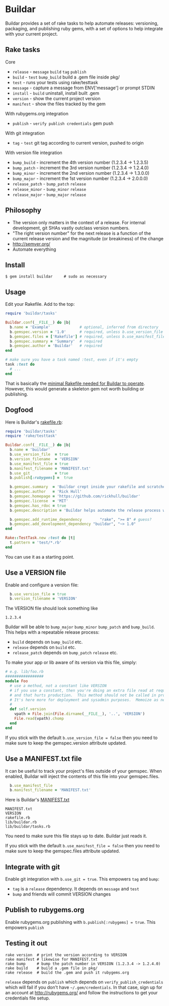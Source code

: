 Buildar
=======
Buildar provides a set of rake tasks to help automate releases: versioning, packaging, and publishing ruby gems, with a set of options to help integrate with your current project.

Rake tasks
----------
Core
* `release` - `message` `build` `tag` `publish`
* `build` - `test` `bump_build` build a .gem file inside pkg/
* `test` - runs your tests using rake/testtask
* `message` - capture a message from ENV['message'] or prompt STDIN
* `install` - `build` uninstall, install built .gem
* `version` - show the current project version
* `manifest` - show the files tracked by the gem

With rubygems.org integration
* `publish` - `verify publish credentials` gem push

With git integration
* `tag` - `test` git tag according to current version, pushed to origin

With version file integration
* `bump_build` - increment the 4th version number (1.2.3.4 -> 1.2.3.5)
* `bump_patch` - increment the 3rd version number (1.2.3.4 -> 1.2.4.0)
* `bump_minor` - increment the 2nd version number (1.2.3.4 -> 1.3.0.0)
* `bump_major` - increment the 1st version number (1.2.3.4 -> 2.0.0.0)
* `release_patch` - `bump_patch` `release`
* `release_minor` - `bump_minor` `release`
* `release_major` - `bump_major` `release`

Philosophy
----------
* The version only matters in the context of a release.  For internal development, git SHAs vastly outclass version numbers.
* "The right version number" for the next release is a function of the current release version and the magnitude (or breakiness) of the change
* http://semver.org/
* Automate everything

Install
-------
```shell
$ gem install buildar     # sudo as necessary
```

Usage
-----
Edit your Rakefile.  Add to the top:

```ruby
require 'buildar/tasks'

Buildar.conf(__FILE__) do |b|
  b.name = 'Example'             # optional, inferred from directory
  b.gemspec.version = '1.0'      # required, unless b.use_version_file
  b.gemspec.files = ['Rakefile'] # required, unless b.use_manifest_file
  b.gemspec.summary = 'Summary'  # required
  b.gemspec.author = 'Buildar'   # required
end

# make sure you have a task named :test, even if it's empty
task :test do
  # ...
end
```

That is basically the [minimal Rakefile needed for Buildar to operate](https://github.com/rickhull/buildar/blob/master/examples/minimal.rb).  However, this would generate a skeleton gem not worth building or publishing.

Dogfood
-------
Here is Buildar's [rakefile.rb](https://github.com/rickhull/buildar/blob/master/rakefile.rb):

```ruby
require 'buildar/tasks'
require 'rake/testtask'

Buildar.conf(__FILE__) do |b|
  b.name = 'buildar'
  b.use_version_file  = true
  b.version_filename  = 'VERSION'
  b.use_manifest_file = true
  b.manifest_filename = 'MANIFEST.txt'
  b.use_git           = true
  b.publish[:rubygems] =  true

  b.gemspec.summary  = 'Buildar crept inside your rakefile and scratched upon the tasking post'
  b.gemspec.author   = 'Rick Hull'
  b.gemspec.homepage = 'https://github.com/rickhull/buildar'
  b.gemspec.license  = 'MIT'
  b.gemspec.has_rdoc = true
  b.gemspec.description = 'Buildar helps automate the release process with versioning, building, packaging, and publishing.  Optional git integration.'

  b.gemspec.add_runtime_dependency        "rake", ">= 8" # guess?
  b.gemspec.add_development_dependency "buildar", "~> 1.0"
end

Rake::TestTask.new :test do |t|
  t.pattern = 'test/*.rb'
end
```

You can use it as a starting point.

Use a VERSION file
------------------
Enable and configure a version file:
```ruby
  b.use_version_file = true
  b.version_filename = 'VERSION'
```

The VERSION file should look something like
```
1.2.3.4
```

Buildar will be able to `bump_major` `bump_minor` `bump_patch` and `bump_build`.  This helps with a repeatable release process:
* `build` depends on `bump_build` etc.
* `release` depends on `build` etc.
* `release_patch` depends on `bump_patch` `release` etc.

To make your app or lib aware of its version via this file, simply:

```ruby
# e.g. lib/foo.rb
#################
module Foo
  # use a method, not a constant like VERSION
  # if you use a constant, then you're doing an extra file read at requiretime
  # and that hurts production.  This method should not be called in production.
  # It's here more for deployment and sysadmin purposes.  Memoize as needed.
  #
  def self.version
    vpath = File.join(File.dirname(__FILE__), '..', 'VERSION')
	File.read(vpath).chomp
  end
end
```

If you stick with the default `b.use_version_file = false` then you need to make sure to keep the gemspec.version attribute updated.

Use a MANIFEST.txt file
-----------------------
It can be useful to track your project's files outside of your gemspec.  When enabled, Buildar will inject the contents of this file into your gemspec.files.
```ruby
  b.use_manifest_file
  b.manifest_filename = 'MANIFEST.txt'
```

Here is Buildar's [MANIFEST.txt](https://github.com/rickhull/buildar/blob/master/MANIFEST.txt)

    MANIFEST.txt
	VERSION
	rakefile.rb
	lib/buildar.rb
	lib/buildar/tasks.rb


You need to make sure this file stays up to date.  Buildar just reads it.

If you stick with the default `b.use_manifest_file = false` then you need to make sure to keep the gemspec.files attribute updated.

Integrate with git
------------------
Enable git integration with `b.use_git = true`.  This empowers `tag` and `bump`:
* `tag` is a `release` dependency.  It depends on `message` and `test`
* `bump` and friends will commit VERSION changes

Publish to rubygems.org
-----------------------
Enable rubygems.org publishing with `b.publish[:rubygems] = true`.  This empowers `publish`

Testing it out
--------------
```shell
rake version  # print the version according to VERSION
rake manifest # likewise for MANIFEST.txt
rake bump     # bump the patch number in VERSION (1.2.3.4 -> 1.2.4.0)
rake build    # build a .gem file in pkg/
rake release  # build the .gem and push it rubygems.org
```

`release` depends on `publish` which depends on `verify_publish_credentials` which will fail if you don't have `~/.gem/credentials`.  In that case, sign up for an account at http://rubygems.org/ and follow the instructions to get your credentials file setup.
